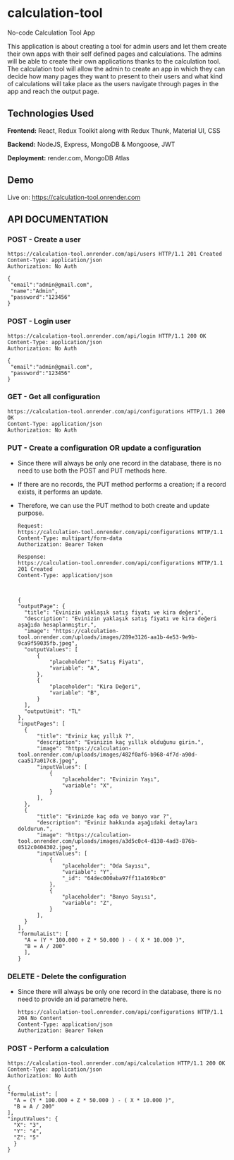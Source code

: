 # calculation-tool
No-code Calculation Tool App

This application is about creating a tool for admin users and let them create their own apps with their self defined pages and calculations. The admins will be able to create their own applications thanks to the calculation tool. The calculation tool will allow the admin to create an app in which they can decide how many pages they want to present to their users and what kind of calculations will take place as the users navigate through pages in the app and reach the output page.


## Technologies Used

**Frontend:** React, Redux Toolkit along with Redux Thunk, Material UI, CSS

**Backend:** NodeJS, Express, MongoDB & Mongoose, JWT

**Deployment:** render.com, MongoDB Atlas

## Demo

Live on: https://calculation-tool.onrender.com

## API DOCUMENTATION

### POST - Create a user

    https://calculation-tool.onrender.com/api/users HTTP/1.1 201 Created
    Content-Type: application/json
    Authorization: No Auth

    {
     "email":"admin@gmail.com",
     "name":"Admin",
     "password":"123456"
    }

### POST - Login user

    https://calculation-tool.onrender.com/api/login HTTP/1.1 200 OK
    Content-Type: application/json
    Authorization: No Auth

    {
     "email":"admin@gmail.com",
     "password":"123456"
    }

### GET - Get all configuration

    https://calculation-tool.onrender.com/api/configurations HTTP/1.1 200 OK
    Content-Type: application/json
    Authorization: No Auth

### PUT - Create a configuration OR update a configuration
- Since there will always be only one record in the database, there is no need to use both the POST and PUT methods here.
- If there are no records, the PUT method performs a creation; if a record exists, it performs an update.
- Therefore, we can use the PUT method to both create and update purpose.

      Request:
      https://calculation-tool.onrender.com/api/configurations HTTP/1.1
      Content-Type: multipart/form-data
      Authorization: Bearer Token

      Response:
      https://calculation-tool.onrender.com/api/configurations HTTP/1.1 201 Created
      Content-Type: application/json

      

      {
      "outputPage": {
        "title": "Evinizin yaklaşık satış fiyatı ve kira değeri",
        "description": "Evinizin yaklaşık satış fiyatı ve kira değeri aşağıda hesaplanmıştır.",
        "image": "https://calculation-tool.onrender.com/uploads/images/289e3126-aa1b-4e53-9e9b-9ca9f59035fb.jpeg",
        "outputValues": [
            {
                "placeholder": "Satış Fiyatı",
                "variable": "A",
            },
            {
                "placeholder": "Kira Değeri",
                "variable": "B",
            }
        ],
        "outputUnit": "TL"
      },
      "inputPages": [
        {
            "title": "Eviniz kaç yıllık ?",
            "description": "Evinizin kaç yıllık olduğunu girin.",
            "image": "https://calculation-tool.onrender.com/uploads/images/482f0af6-b968-4f7d-a90d-caa517a017c8.jpeg",
            "inputValues": [
                {
                    "placeholder": "Evinizin Yaşı",
                    "variable": "X",
                }
            ],
        },
        {
            "title": "Evinizde kaç oda ve banyo var ?",
            "description": "Eviniz hakkında aşağıdaki detayları doldurun.",
            "image": "https://calculation-tool.onrender.com/uploads/images/a3d5c0c4-d138-4ad3-876b-0512c0404302.jpeg",
            "inputValues": [
                {
                    "placeholder": "Oda Sayısı",
                    "variable": "Y",
                    "_id": "64dec000aba97ff11a169bc0"
                },
                {
                    "placeholder": "Banyo Sayısı",
                    "variable": "Z",
                }
            ],
        }
      ],
      "formulaList": [
        "A = (Y * 100.000 + Z * 50.000 ) - ( X * 10.000 )",
        "B = A / 200"
        ],
      }
  
### DELETE - Delete the configuration
- Since there will always be only one record in the database, there is no need to provide an id parametre here.

      https://calculation-tool.onrender.com/api/configurations HTTP/1.1 204 No Content
      Content-Type: application/json
      Authorization: Bearer Token

### POST - Perform a calculation

    https://calculation-tool.onrender.com/api/calculation HTTP/1.1 200 OK
    Content-Type: application/json
    Authorization: No Auth

    {
    "formulaList": [
      "A = (Y * 100.000 + Z * 50.000 ) - ( X * 10.000 )",
      "B = A / 200"
    ],
    "inputValues": {
      "X": "3",
      "Y": "4",
      "Z": "5"
      }
    }
